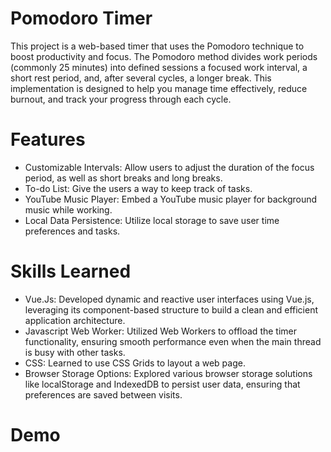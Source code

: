 # Pomodoro Timer
This project is a web-based timer that uses the Pomodoro technique to boost productivity and focus. The Pomodoro method divides work periods (commonly 25 minutes) into defined sessions a focused work interval, a short rest period, and, after several cycles, a longer break. This implementation is designed to help you manage time effectively, reduce burnout, and track your progress through each cycle.

# Features
- Customizable Intervals: Allow users to adjust the duration of the focus period, as well as short breaks and long breaks.
- To-do List: Give the users a way to keep track of tasks.
- YouTube Music Player: Embed a YouTube music player for background music while working.
- Local Data Persistence: Utilize local storage to save user time preferences and tasks.

# Skills Learned
- Vue.Js: Developed dynamic and reactive user interfaces using Vue.js, leveraging its component-based structure to build a clean and efficient application architecture.
- Javascript Web Worker: Utilized Web Workers to offload the timer functionality, ensuring smooth performance even when the main thread is busy with other tasks.
- CSS: Learned to use CSS Grids to layout a web page.
- Browser Storage Options: Explored various browser storage solutions like localStorage and IndexedDB to persist user data, ensuring that preferences are saved between visits.

# Demo
